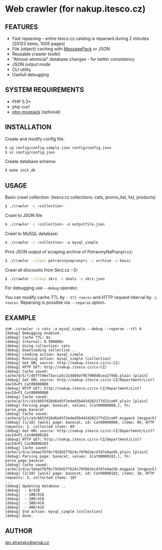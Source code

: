 Web crawler (for nakup.itesco.cz)
=================================

## FEATURES

- Fast reparsing - entire tesco.cz catalog is reparsed during 2 minutes (20123 items, 1005 pages)
- File (object) caching with [MessagePack](http://msgpack.org/) or JSON
- Reusable crawler toolkit
- "Almost-atomical" database changes - for better consistency
- JSON output mode
- CLI utility
- Usefull debugging


## SYSTEM REQUIREMENTS

- PHP 5.3+
- php-curl
- [php-msgpack](https://github.com/msgpack/msgpack-php) (optional)


## INSTALLATION

Create and modify config file:
```bash
$ cp config/config.sample.json config/config.json
$ vi config/config.json
```

Create database schema:
```bash
$ make init_db
```

## USAGE

Basic crawl collection: (tesco.cz collections: cats, promo_list, list, products)
```bash
$ ./crawler -c <collection>
```

Crawl to JSON file:
```bash
$ ./crawler -c <collection> -o outputfile.json
```

Crawl to MySQL database:
```bash
$ ./crawler -c <collection> -a mysql_simple
```

Print JSON output of scraping archive of PotravinyNaPranyri.cz:
```bash
$ ./crawler --class potravinynapranyri -c archive -a basic
```

Crawl all discounts from Skrz.cz :-D:
```bash
$ ./crawler --class skrz -c deals -o skrz.json
```

For debugging use `--debug` operator. 

You can modify cache TTL by `--ttl <secs>` and HTTP request interval by `-i <secs>`.
Reparsing is possible via `--reparse` option.


## EXAMPLE

```
sh# ./crawler -c cats -a mysql_simple --debug --reparse --ttl 0
[debug] Debugging enabled.
[debug] Cache TTL: 0s
[debug] Interval: 0.500000s
[debug] Using collection: cats
[debug] Downloading collection ..
[debug] Loading action: mysql_simple
[debug] Running action: mysql_simple [collection]
[debug] Get URL source: http://nakup.itesco.cz/cs-CZ/ 
[debug] HTTP GET: http://nakup.itesco.cz/cs-CZ/
[debug] Cache saved: cache/d/5/f/d5ff746e73acca5c314809af957988d8cea1f9db.plain [plain]
[debug] Get URL source: http://nakup.itesco.cz/cs-CZ/Department/List?navId=P1_Cat00000000 
[debug] HTTP GET: http://nakup.itesco.cz/cs-CZ/Department/List?navId=P1_Cat00000000
[debug] Cache saved: cache/a/3/c/a3c665fd28d6a93f2eded5b442d282177d22ce0f.plain [plain]
[debug] Parsing page: basecat, values: [Cat00000000,], fn: parse_page_basecat
[debug] Cache saved: cache/a/3/c/a3c665fd28d6a93f2eded5b442d282177d22ce0f.msgpack [msgpack]
[debug] [1/10] [walk] page: basecat, id: Cat00000000, items: 89, HTTP requests: 2, collected items: 89
[debug] Get URL source: http://nakup.itesco.cz/cs-CZ/Department/List?navId=P1_Cat00000183 
[debug] HTTP GET: http://nakup.itesco.cz/cs-CZ/Department/List?navId=P1_Cat00000183
[debug] Cache saved: cache/1/d/a/1daa2fbf0c7920d2f7b24c79fb63ecd7d7a9ae5b.plain [plain]
[debug] Parsing page: basecat, values: [Cat00000183,], fn: parse_page_basecat
[debug] Cache saved: cache/1/d/a/1daa2fbf0c7920d2f7b24c79fb63ecd7d7a9ae5b.msgpack [msgpack]
[debug] [2/10] [walk] page: basecat, id: Cat00000183, items: 18, HTTP requests: 3, collected items: 107
...
[debug] Updating database ..
[debug]  - 0/418
[debug]  - 100/418
[debug]  - 200/418
[debug]  - 300/418
[debug]  - 400/418
[debug] End action: mysql_simple [collection]
[debug] Done.
```

## AUTHOR

jan.stransky@arnal.cz

